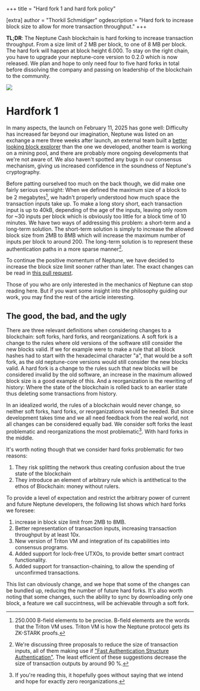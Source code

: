 +++
title = "Hard fork 1 and hard fork policy"

[extra]
author = "Thorkil Schmidiger"
ogdescription = "Hard fork to increase block size to allow for more transaction throughput."
+++

**TL;DR**: The Neptune Cash blockchain is hard forking to increase transaction throughput. From a size limit of 2 MB per block, to one of 8 MB per block. The hard fork will happen at block height 6.000. To stay on the right chain, you have to upgrade your neptune-core version to 0.2.0 which is now released. We plan and hope to only need four to five hard forks in total before dissolving the company and passing on leadership of the blockchain to the community.

![](trident-and-fork.png)

# Hardfork 1

In many aspects, the launch on February 11, 2025 has gone well: Difficulty has increased far beyond our imagination, Neptune was listed on an exchange a mere three weeks after launch, an external team built a [better looking block explorer](https://neptune.vxb.ai/) than the one we developed, another team is working on a mining pool, and there are probably more ongoing developments that we're not aware of. We also haven't spotted any bugs in our consensus mechanism, giving us increased confidence in the soundness of Neptune's cryptography.

Before patting ourselved too much on the back though, we did make one fairly serious oversight: When we defined the maximum size of a block to be 2 megabytes[^1], we hadn't properly understood how much space the transaction inputs take up. To make a long story short, each transaction input is up to 40kB, depending of the age of the inputs, leaving only room for ~30 inputs per block which is obviously too little for a block time of 10 minutes. We have two ways of addressing this problem: a short-term and a long-term solution. The short-term solution is simply to increase the allowed block size from 2MB to 8MB which will increase the maximum number of inputs per block to around 200. The long-term solution is to represent these authentication paths in a more sparse manner[^4].

To continue the positive momentum of Neptune, we have decided to increase the block size limit sooner rather than later. The exact changes can be read in [this pull request](https://github.com/Neptune-Crypto/neptune-core/pull/502).

Those of you who are only interested in the mechanics of Neptune can stop reading here. But if you want some insight into the philosophy guiding our work, you may find the rest of the article interesting.

## The good, the bad, and the ugly

There are three relevant definitions when considering changes to a blockchain: soft forks, hard forks, and reorganizations. A soft fork is a change to the rules where old versions of the software still consider the new blocks valid. If we for example were to make a rule that all block hashes had to start with the hexadecimal character "a", that would be a soft fork, as the old neptune-core versions would still consider the new blocks valid. A hard fork is a change to the rules such that new blocks will be considered invalid by the old software, an increase in the maximum allowed block size is a good example of this.  And a reorganization is the rewriting of history: Where the state of the blockchain is rolled back to an earlier state thus deleting some transactions from history.

In an idealized world, the rules of a blockchain would never change, so neither soft forks, hard forks, or reorganizations would be needed. But since development takes time and we all need feedback from the real world, not all changes can be considered equally bad. We consider soft forks the least problematic and reorganizations the most problematic[^5]. With hard forks in the middle.

It's worth noting though that we consider hard forks problematic for two reasons:
1. They risk splitting the network thus creating confusion about the true state of the blockchain
2. They introduce an element of arbitrary rule which is antithetical to the ethos of Blockchain: money without rulers.

To provide a level of expectation and restrict the arbitrary power of current and future Neptune developers, the following list shows which hard forks we foresee:
1. increase in block size limit from 2MB to 8MB.
2. Better representation of transaction inputs, increasing transaction throughput by at least 10x.
3. New version of Triton VM and integration of its capabilities into consensus programs.
4. Added support for lock-free UTXOs, to provide better smart contract functionality.
5. Added support for transaction-chaining, to allow the spending of unconfirmed transactions.

This list can obviously change, and we hope that some of the changes can be bundled up, reducing the number of future hard forks. It's also worth noting that some changes, such the ability to sync by downloading only one block, a feature we call succintness, will be achievable through a soft fork.


[^1]: 250.000 B-field elements to be precise. B-field elements are the words that the Triton VM uses. Triton VM is how the Neptune protocol gets its ZK-STARK proofs.
[^2]: To make a short story long, Neptune is based on the UTXO model that Bitcoin also uses, and in the UTXO model you have to reference all inputs to your transactions. Unlike in Bitcoin though, the inputs to a transaction cannot easily be linked to the outputs of previous transaction, as the connection between the two are hidden behind a zero-knowledge cryptographic proof. To prove that a particular input hasn't already been spent the transaction initiator provides authentication paths into an MMR which allows for a sparse representation of a Bloom filter. It's the size of these MMR authentication paths that was not sufficiently analyzed prior to main net launch.
[^3]: Each block contains only one transaction, as all transactions included in a block is merged into one before being mined.
[^4]: We're discussing three proposals to reduce the size of transaction inputs, all of them making use if ["Fast Authentication Structure Authentication"](../learn/authentication-structure-authentication.md). The least efficient of these suggestions decrease the size of transaction outputs by around 90 %.
[^5]: If you're reading this, it hopefully goes without saying that we intend and hope for exactly zero reorganizations.
